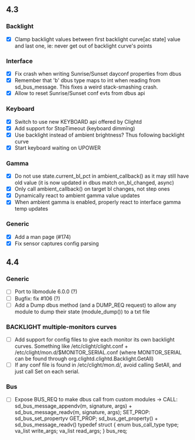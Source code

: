 ## 4.3

### Backlight
- [x] Clamp backlight values between first backlight curve[ac state] value and last one, ie: never get out of backlight curve's points

### Interface
- [x] Fix crash when writing Sunrise/Sunset dayconf properties from dbus
- [x] Remember that 'b' dbus type maps to int when reading from sd_bus_message. This fixes a weird stack-smashing crash.
- [x] Allow to reset Sunrise/Sunset conf evts from dbus api

### Keyboard
- [x] Switch to use new KEYBOARD api offered by Clightd
- [x] Add support for StopTimeout (keyboard dimming)
- [x] Use backlight instead of ambient brightness? Thus following backlight curve
- [x] Start keyboard waiting on UPOWER

### Gamma
- [x] Do not use state.current_bl_pct in ambient_callback() as it may still have old value (it is now updated in dbus match on_bl_changed, async)
- [x] Only call ambient_callback() on target bl changes, not step ones
- [x] Dynamically react to ambient gamma value updates
- [x] When ambient gamma is enabled, properly react to interface gamma temp updates

### Generic
- [x] Add a man page (#174)
- [x] Fix sensor captures config parsing

## 4.4

### Generic
- [ ] Port to libmodule 6.0.0 (?)
- [ ] Bugfix: fix #106 (?)
- [ ] Add a Dump dbus method (and a DUMP_REQ request) to allow any module to dump their state (module_dump()) to a txt file

### BACKLIGHT multiple-monitors curves
- [ ] Add support for config files to give each monitor its own backlight curves. Something like /etc/clight/clight.conf + /etc/clight/mon.d/$MONITOR_SERIAL.conf (where MONITOR_SERIAL can be found through org.clightd.clightd.Backlight.GetAll)
- [ ] If any conf file is found in /etc/clight/mon.d/, avoid calling SetAll, and just call Set on each serial.

### Bus
- [ ] Expose BUS_REQ to make dbus call from custom modules -> 
CALL: sd_bus_message_appendv(m, signature, args) + sd_bus_message_readv(m, signature, args);
SET_PROP: sd_bus_set_propertyv
GET_PROP; sd_bus_get_property() + sd_bus_message_readv()
typedef struct {
    enum bus_call_type type;
    va_list write_args;
    va_list read_args;
} bus_req;

